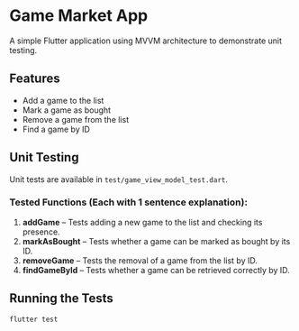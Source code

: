 # Game Market App

A simple Flutter application using MVVM architecture to demonstrate unit testing.

## Features
- Add a game to the list
- Mark a game as bought
- Remove a game from the list
- Find a game by ID

## Unit Testing
Unit tests are available in `test/game_view_model_test.dart`.

### Tested Functions (Each with 1 sentence explanation):
1. **addGame** – Tests adding a new game to the list and checking its presence.
2. **markAsBought** – Tests whether a game can be marked as bought by its ID.
3. **removeGame** – Tests the removal of a game from the list by ID.
4. **findGameById** – Tests whether a game can be retrieved correctly by ID.

## Running the Tests
```bash
flutter test
```
